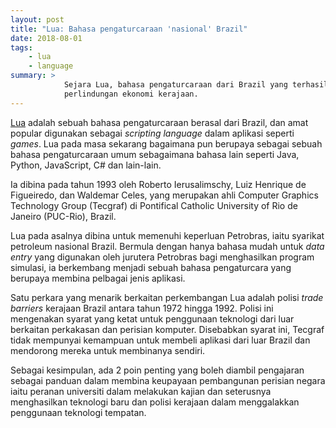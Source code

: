 ```yaml
---
layout: post
title: "Lua: Bahasa pengaturcaraan 'nasional' Brazil"
date: 2018-08-01
tags:
    - lua
    - language
summary: >
            Sejara Lua, bahasa pengaturcaraan dari Brazil yang terhasil daripada polisi
            perlindungan ekonomi kerajaan.
---
```


[Lua](https://www.lua.org/) adalah sebuah bahasa pengaturcaraan berasal dari Brazil, dan amat popular digunakan sebagai *scripting language* dalam aplikasi seperti *games*. Lua pada masa sekarang bagaimana pun berupaya sebagai sebuah bahasa pengaturcaraan umum sebagaimana bahasa lain seperti Java, Python, JavaScript, C# dan lain-lain.

Ia dibina pada tahun 1993 oleh Roberto Ierusalimschy, Luiz Henrique de Figueiredo, dan Waldemar Celes, yang merupakan ahli Computer Graphics Technology Group (Tecgraf) di Pontifical Catholic University of Rio de Janeiro (PUC-Rio), Brazil.

Lua pada asalnya dibina untuk memenuhi keperluan Petrobras, iaitu syarikat petroleum nasional Brazil. Bermula dengan hanya bahasa mudah untuk *data entry* yang digunakan oleh jurutera Petrobras bagi menghasilkan program simulasi, ia berkembang menjadi sebuah bahasa pengaturcara yang berupaya membina pelbagai jenis aplikasi.

Satu perkara yang menarik berkaitan perkembangan Lua adalah polisi *trade barriers* kerajaan Brazil antara tahun 1972 hingga 1992. Polisi ini mengenakan syarat yang ketat untuk penggunaan teknologi dari luar berkaitan perkakasan dan perisian komputer. Disebabkan syarat ini, Tecgraf tidak mempunyai kemampuan untuk membeli aplikasi dari luar Brazil dan mendorong mereka untuk membinanya sendiri.

Sebagai kesimpulan, ada 2 poin penting yang boleh diambil pengajaran sebagai panduan dalam membina keupayaan pembangunan perisian negara iaitu peranan universiti dalam melakukan kajian dan seterusnya menghasilkan teknologi baru dan polisi kerajaan dalam menggalakkan penggunaan teknologi tempatan.
